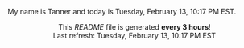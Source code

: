 My name is Tanner and today is Tuesday, February 13, 10:17 PM EST.

<p align="center">This <i>README</i> file is generated <b>every 3 hours</b>!</br>Last refresh: Tuesday, February 13, 10:17 PM EST<br /></p>
